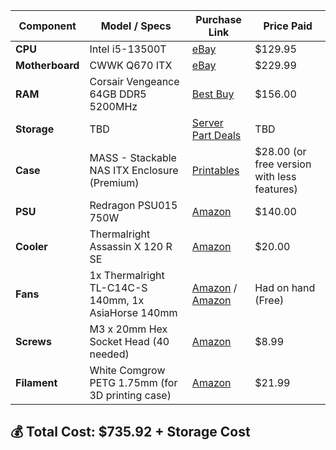 | Component       | Model / Specs                            | Purchase Link | Price Paid  |
|-----------------|------------------------------------------|---------------|-------------|
| **CPU**         | Intel i5-13500T                          | [eBay](https://www.ebay.com/sch/i.html?_id=335854983254&_nkw=Intel+i5-13500T+SRMBQ+1.60GHz+14-Core+Socket+LGA+1700+Processor) | $129.95 |
| **Motherboard** | CWWK Q670 ITX                            | [eBay](https://www.ebay.com/itm/356005779601?var=625053552544) | $229.99 |
| **RAM**         | Corsair Vengeance 64GB DDR5 5200MHz      | [Best Buy](https://www.bestbuy.com/site/corsair-vengeance-64gb-2x32gb-ddr5-5200mhz-c40-udimm-desktop-memory-black/6496083.p?sb_share_source=PDP&skuId=6496083) | $156.00 |
| **Storage**     | TBD                                      | [Server Part Deals](https://serverpartdeals.com/collections/manufacturer-recertified-drives?sort=price-ascending&pf_t_interface_type=interface%3ASATA) | TBD |
| **Case**        | MASS - Stackable NAS ITX Enclosure (Premium)       | [Printables](https://www.printables.com/model/714333-modular-4-12-bay-nas-itx-case-modcase-mass) | $28.00 (or free version with less features) |
| **PSU**         | Redragon PSU015 750W                     | [Amazon](https://www.amazon.com/dp/B0C7KCC3DK) | $140.00 |
| **Cooler**      | Thermalright Assassin X 120 R SE         | [Amazon](https://www.amazon.com/dp/B0C65VG5BT) | $20.00 |
| **Fans**        | 1x Thermalright TL-C14C-S 140mm, 1x AsiaHorse 140mm     | [Amazon](https://www.amazon.com/dp/B0DGGKQFM6) / [Amazon](http://amazon.com/dp/B09DCKV4Y3) | Had on hand (Free) |
| **Screws**      | M3 x 20mm Hex Socket Head (40 needed)  | [Amazon](https://www.amazon.com/dp/B0DJQHC7K9) | $8.99 |
| **Filament**    | White Comgrow PETG 1.75mm (for 3D printing case) | [Amazon](https://www.amazon.com/dp/B0DC681QLV) | $21.99 |

## 💰 Total Cost: **$735.92 + Storage Cost**

